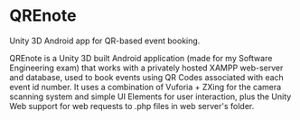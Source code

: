 # QREnote
 Unity 3D Android app for QR-based event booking.

QREnote is a Unity 3D built Android application (made for my Software Engineering exam) that works with a privately hosted XAMPP web-server and database, used to book events using QR Codes associated with each event id number.
It uses a combination of Vuforia + ZXing for the camera scanning system and simple UI Elements for user interaction, plus the Unity Web support for web requests to .php files in web server's folder.
